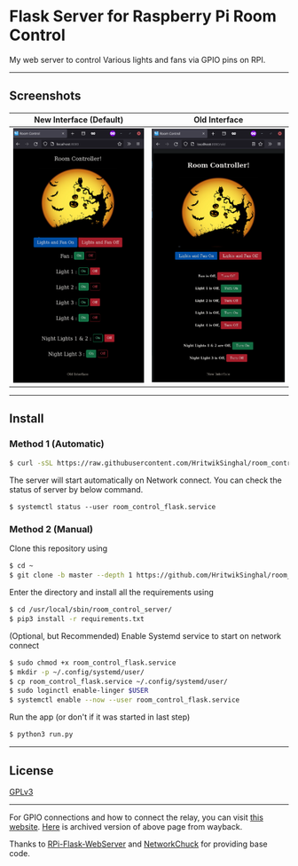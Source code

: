 # Flask Server for Raspberry Pi Room Control

My web server to control Various lights and fans via GPIO pins on RPI.

---

## Screenshots

|  New Interface (Default)  | Old Interface |
| --- | ----------- |
| ![Default Interface](image/default_interface.png) | ![Old Interface](image/old_interface.png) |

---

## Install

### Method 1 (Automatic)

```sh
$ curl -sSL https://raw.githubusercontent.com/HritwikSinghal/room_control_server/master/install.sh | bash
```

The server will start automatically on Network connect. You can check the status of server by below command.

```
$ systemctl status --user room_control_flask.service
```

### Method 2 (Manual)

Clone this repository using

```sh
$ cd ~
$ git clone -b master --depth 1 https://github.com/HritwikSinghal/room_control_server /usr/local/sbin/room_control_server/
```

Enter the directory and install all the requirements using

```sh
$ cd /usr/local/sbin/room_control_server/
$ pip3 install -r requirements.txt
```

(Optional, but Recommended) Enable Systemd service to start on network connect

```sh
$ sudo chmod +x room_control_flask.service
$ mkdir -p ~/.config/systemd/user/
$ cp room_control_flask.service ~/.config/systemd/user/
$ sudo loginctl enable-linger $USER
$ systemctl enable --now --user room_control_flask.service
```

Run the app (or don't if it was started in last step)

```sh
$ python3 run.py
```

---

## License

[GPLv3](/LICENSE)

---
For GPIO connections and how to connect the relay, you can visit [this website](https://lastminuteengineers.com/two-channel-relay-module-arduino-tutorial/).  [Here](https://web.archive.org/web/20210728191456/https://lastminuteengineers.com/two-channel-relay-module-arduino-tutorial/) is archived version of above page from wayback.

Thanks to [RPi-Flask-WebServer](https://github.com/Mjrovai/RPi-Flask-WebServer) and
[NetworkChuck](https://github.com/theNetworkChuck/NetworkChuck) for providing base code.  
